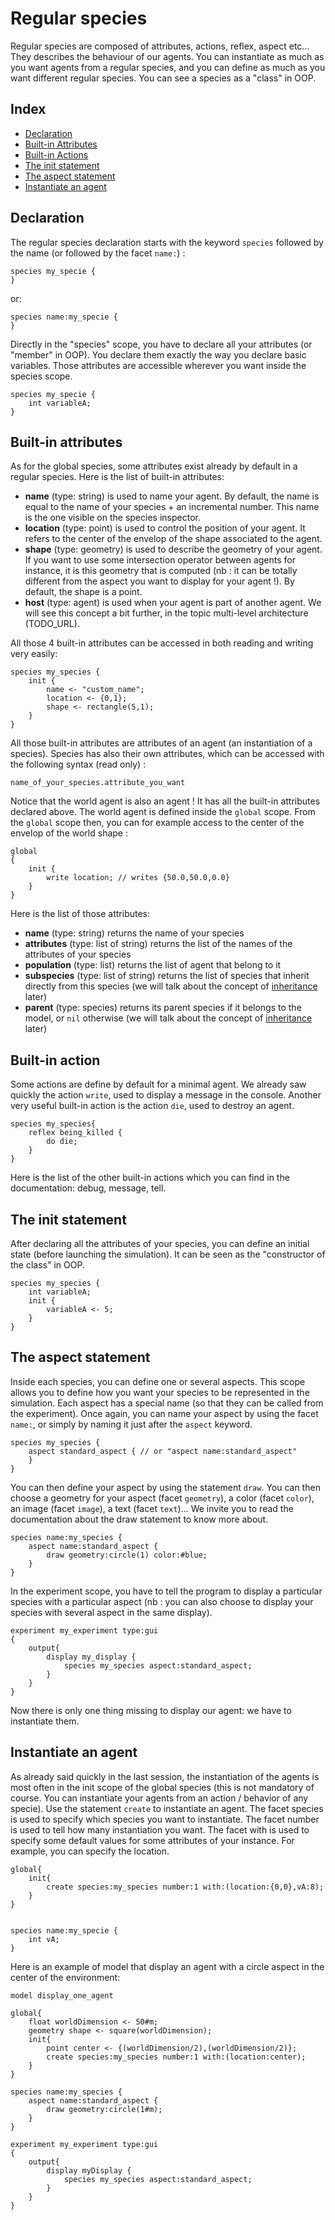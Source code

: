 [//]: # (startConcept|regular_species)
# Regular species
[//]: # (keyword|concept_species)

Regular species are composed of attributes, actions, reflex, aspect etc... They describes the behaviour of our agents. You can instantiate as much as you want agents from a regular species, and you can define as much as you want different regular species. You can see a species as a "class" in OOP.

## Index

* [Declaration](#declaration)
* [Built-in Attributes](#built-in-attributes)
* [Built-in Actions](#built-in-actions)
* [The init statement](#the-init-statement)
* [The aspect statement](#the-aspect-statement)
* [Instantiate an agent](#instantiate-an-agent)

## Declaration

The regular species declaration starts with the keyword `species` followed by the name (or followed by the facet `name:`) :

```
species my_specie {
}
```

or:

```
species name:my_specie {
}
```

[//]: # (keyword|concept_attribute)
Directly in the "species" scope, you have to declare all your attributes (or "member" in OOP). You declare them exactly the way you declare basic variables. Those attributes are accessible wherever you want inside the species scope.

```
species my_specie {
	int variableA;
}
```

## Built-in attributes

[//]: # (keyword|concept_agent_location)
[//]: # (keyword|concept_shape)
As for the global species, some attributes exist already by default in a regular species. Here is the list of built-in attributes:

* **name** (type: string) is used to name your agent. By default, the name is equal to the name of your species + an incremental number. This name is the one visible on the species inspector.
* **location** (type: point) is used to control the position of your agent. It refers to the center of the envelop of the shape associated to the agent.
* **shape** (type: geometry) is used to describe the geometry of your agent. If you want to use some intersection operator between agents for instance, it is this geometry that is computed (nb : it can be totally different from the aspect you want to display for your agent !). By default, the shape is a point.
* **host** (type: agent) is used when your agent is part of another agent. We will see this concept a bit further, in the topic multi-level architecture (TODO_URL).

All those 4 built-in attributes can be accessed in both reading and writing very easily:

```
species my_species {
	init {
		name <- "custom_name";
		location <- {0,1};
		shape <- rectangle(5,1);
	}
}
```

All those built-in attributes are attributes of an agent (an instantiation of a species). Species has also their own attributes, which can be accessed with the following syntax (read only) :

```
name_of_your_species.attribute_you_want
```

Notice that the world agent is also an agent ! It has all the built-in attributes declared above. The world agent is defined inside the `global` scope. From the `global` scope then, you can for example access to the center of the envelop of the world shape :

```
global
{
    init {
    	write location; // writes {50.0,50.0,0.0}
    }
}
```

Here is the list of those attributes:

* **name** (type: string) returns the name of your species
* **attributes** (type: list of string) returns the list of the names of the attributes of your species
* **population** (type: list) returns the list of agent that belong to it 
* **subspecies** (type: list of string) returns the list of species that inherit directly from this species (we will talk about the concept of [inheritance](Inheritance) later)
* **parent** (type: species) returns its parent species if it belongs to the model, or `nil` otherwise (we will talk about the concept of [inheritance](Inheritance) later)

[//]: # (keyword|concept_action)
## Built-in action

Some actions are define by default for a minimal agent. We already saw quickly the action `write`, used to display a message in the console.
Another very useful built-in action is the action `die`, used to destroy an agent.

```
species my_species{
    reflex being_killed {
        do die;
    }
}
```

Here is the list of the other built-in actions which you can find in the documentation: debug, message, tell.

[//]: # (keyword|concept_init)
## The init statement

After declaring all the attributes of your species, you can define an initial state (before launching the simulation). It can be seen as the "constructor of the class" in OOP.

```
species my_species {
	int variableA;
	init {
		variableA <- 5;
	}
}
```

[//]: # (keyword|statement_aspect)
## The aspect statement

Inside each species, you can define one or several aspects. This scope allows you to define how you want your species to be represented in the simulation.
Each aspect has a special name (so that they can be called from the experiment). Once again, you can name your aspect by using the facet `name:`, or simply by naming it just after the `aspect` keyword.

```
species my_species {
	aspect standard_aspect { // or "aspect name:standard_aspect"
	}
}
```

[//]: # (keyword|statement_draw)
You can then define your aspect by using the statement `draw`. You can then choose a geometry for your aspect (facet `geometry`), a color (facet `color`), an image (facet `image`), a text (facet `text`)... We invite you to read the documentation about the draw statement to know more about.

```
species name:my_species {
	aspect name:standard_aspect {
		draw geometry:circle(1) color:#blue;
	}
}
```

In the experiment scope, you have to tell the program to display a particular species with a particular aspect (nb : you can also choose to display your species with several aspect in the same display). 

```
experiment my_experiment type:gui
{
	output{
		display my_display {
			species my_species aspect:standard_aspect;
		}
	}
}
```

Now there is only one thing missing to display our agent: we have to instantiate them.

## Instantiate an agent

[//]: # (keyword|statement_create)
As already said quickly in the last session, the instantiation of the agents is most often in the init scope of the global species (this is not mandatory of course. You can instantiate your agents from an action / behavior of any specie). Use the statement `create` to instantiate an agent. 
The facet species is used to specify which species you want to instantiate. 
The facet number is used to tell how many instantiation you want. 
The facet with is used to specify some default values for some attributes of your instance. For example, you can specify the location.

```
global{
	init{
		create species:my_species number:1 with:(location:{0,0},vA:8);
	}
}


species name:my_specie {
	int vA;
}
```

Here is an example of model that display an agent with a circle aspect in the center of the environment:

```
model display_one_agent

global{
	float worldDimension <- 50#m;
	geometry shape <- square(worldDimension);
	init{
		point center <- {(worldDimension/2),(worldDimension/2)};
		create species:my_species number:1 with:(location:center);
	}
}

species name:my_species {
	aspect name:standard_aspect {
		draw geometry:circle(1#m);
	}
}

experiment my_experiment type:gui
{
	output{
		display myDisplay {
			species my_species aspect:standard_aspect;
		}
	}
}
```
[//]: # (endConcept|regular_species)